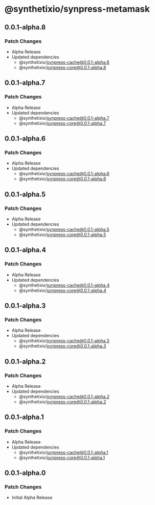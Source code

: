 # @synthetixio/synpress-metamask

## 0.0.1-alpha.8

### Patch Changes

- Alpha Release
- Updated dependencies
  - @synthetixio/synpress-cache@0.0.1-alpha.8
  - @synthetixio/synpress-core@0.0.1-alpha.8

## 0.0.1-alpha.7

### Patch Changes

- Alpha Release
- Updated dependencies
  - @synthetixio/synpress-cache@0.0.1-alpha.7
  - @synthetixio/synpress-core@0.0.1-alpha.7

## 0.0.1-alpha.6

### Patch Changes

- Alpha Release
- Updated dependencies
  - @synthetixio/synpress-cache@0.0.1-alpha.6
  - @synthetixio/synpress-core@0.0.1-alpha.6

## 0.0.1-alpha.5

### Patch Changes

- Alpha Release
- Updated dependencies
  - @synthetixio/synpress-cache@0.0.1-alpha.5
  - @synthetixio/synpress-core@0.0.1-alpha.5

## 0.0.1-alpha.4

### Patch Changes

- Alpha Release
- Updated dependencies
  - @synthetixio/synpress-cache@0.0.1-alpha.4
  - @synthetixio/synpress-core@0.0.1-alpha.4

## 0.0.1-alpha.3

### Patch Changes

- Alpha Release
- Updated dependencies
  - @synthetixio/synpress-cache@0.0.1-alpha.3
  - @synthetixio/synpress-core@0.0.1-alpha.3

## 0.0.1-alpha.2

### Patch Changes

- Alpha Release
- Updated dependencies
  - @synthetixio/synpress-cache@0.0.1-alpha.2
  - @synthetixio/synpress-core@0.0.1-alpha.2

## 0.0.1-alpha.1

### Patch Changes

- Alpha Release
- Updated dependencies
  - @synthetixio/synpress-cache@0.0.1-alpha.1
  - @synthetixio/synpress-core@0.0.1-alpha.1

## 0.0.1-alpha.0

### Patch Changes

- Initial Alpha Release
